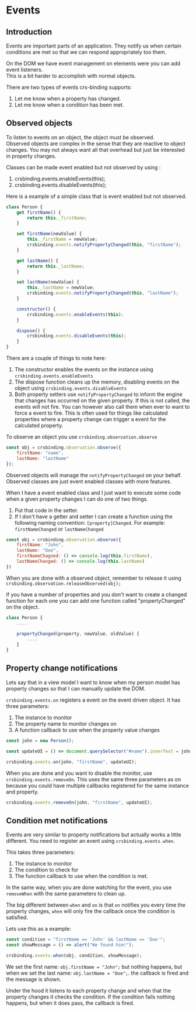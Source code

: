 # Events

## Introduction
Events are important parts of an application. 
They notify us when certain conditions are met so that we can respond appropriately too them.

On the DOM we have event management on elements were you can add event listeners.  
This is a bit harder to accomplish with normal objects.

There are two types of events crs-binding supports:

1. Let me know when a property has changed.
1. Let me know when a condition has been met.

## Observed objects
To listen to events on an object, the object must be observed.  
Observed objects are complex in the sense that they are reactive to object changes.
You may not always want all that overhead but just be interested in property changes.

Classes can be made event enabled but not observed by using :

1. crsbinding.events.enableEvents(this);
1. crsbinding.events.disableEvents(this);

Here is a example of a simple class that is event enabled but not observed.

```js
class Person {
    get firstName() {
        return this._firstName;
    }

    set firstName(newValue) {
        this._firstName = newValue;
        crsbinding.events.notifyPropertyChanged(this, "firstName");
    }

    get lastName() {
        return this._lastName;
    }

    set lastName(newValue) {
        this._lastName = newValue;
        crsbinding.events.notifyPropertyChanged(this, "lastName");
    }

    constructor() {
        crsbinding.events.enableEvents(this);
    }

    dispose() {
        crsbinding.events.disableEvents(this);
    }
}
```

There are a couple of things to note here:

1. The constructor enables the events on the instance using `crsbinding.events.enableEvents`
1. The dispose function cleans up the memory, disabling events on the object using `crsbinding.events.disableEvents`
1. Both property setters use `notifyPropertyChanged` to inform the engine that changes has occurred on the given property. If this is not called, the events will not fire. You can however also call them when ever to want to force a event to fire. This is often used for things like calculated properties where a property change can trigger a event for the calculated property.

To observe an object you use `crsbinding.observation.observe`  

```js
const obj = crsbinding.observation.observe({
    firstName: "name",
    lastName: "lastName"
});
```

Observed objects will manage the `notifyPropertyChanged` on your behalf.
Observed classes are just event enabled classes with more features.

When I have a event enabled class and I just want to execute some code when a given property changes I can do one of two things.

1. Put that code in the setter.
1. If I don't have a getter and setter I can create a function using the following naming convention: `[property]Changed`. For example: `firstNameChanged` or `lastNameChanged`

```js
const obj = crsbinding.observation.observe({
    firstName: "John",
    lastName: "Doe",
    firstNameChagned: () => console.log(this.firstName),
    lastNameChanged: () => console.log(this.lastName)
})
```

When you are done with a observed object, remember to release it using `crsbinding.observation.releaseObserved(obj);`

If you have a number of properties and you don't want to create a changed function for each one you can add one function called "propertyChanged" on the object.

```js
class Person {
    ....

    propertyChanged(property, newValue, oldValue) {
        ....
    }
}
```

## Property change notifications
Lets say that in a view model I want to know when my person model has property changes so that I can manually update the DOM.

`crsbinding.events.on` registers a event on the event driven object.
It has three parameters:

1. The instance to monitor
1. The property name to monitor changes on
1. A function callback to use when the property value changes

```js
const john = new Person();

const updateUI = () => document.querySelector("#name").innerText = john.firstName;

crsbinding.events.on(john, "firstName", updateUI);
```

When you are done and you want to disable the monitor, use `crsbinding.events.removeOn`.
This uses the same three parameters as on because you could have multiple callbacks registered for the same instance and property.

```js
crsbinding.events.removeOn(john, "firstName", updateUI);
```

## Condition met notifications
Events are very similar to property notifications but actually works a little different.  You need to register an event using `crsbinding.events.when`.

This takes three parameters:

1. The instance to monitor
1. The condition to check for
1. The function callback to use when the condition is met.

In the same way, when you are done watching for the event, you use `removeWhen` with the same parameters to clean up.

The big different between `when` and `on` is that `on` notifies you every time the property changes, `when` will only fire the callback once the condition is satisfied.

Lets use this as a example:

```js
const condition = "firstName == 'John' && lastName == 'Doe'";
const showMessage = () => alert("We found him!");

crsbinding.events.when(obj, condition, showMessage);
```

We set the first name: `obj.firstName = "John";` but nothing happens, but when we set the last name: `obj.lastName = "Doe";`. the callback is fired and the message is shown.

Under the hood it listens to each property change and when that the property changes it checks the condition. If the condition fails nothing happens, but when it does pass, the callback is fired.